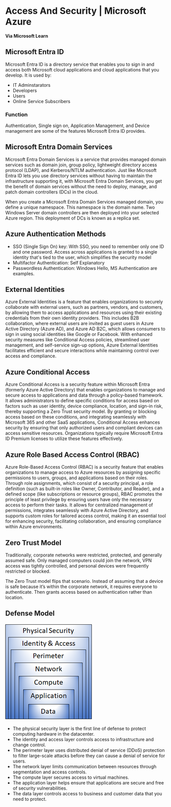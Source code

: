 # Access And Security | Microsoft Azure
<b> Via Microsoft Learn</b>
## Microsoft Entra ID
Microsoft Entra ID is a directory service that enables you to sign in and access both Microsoft cloud applications and cloud applications that you develop. It is used by:
- IT Adminstarators
- Developers
- Users
- Online Service Subscribers
### Function
Authentication, Single sign on, Application Management, and Device management are some of the features Microsoft Entra ID provides.
## Microsoft Entra Domain Services
Microsoft Entra Domain Services is a service that provides managed domain services such as domain join, group policy, lightweight directory access protocol (LDAP), and Kerberos/NTLM authentication. Just like Microsoft Entra ID lets you use directory services without having to maintain the infrastructure supporting it, with Microsoft Entra Domain Services, you get the benefit of domain services without the need to deploy, manage, and patch domain controllers (DCs) in the cloud. <p> When you create a Microsoft Entra Domain Services managed domain, you define a unique namespace. This namespace is the domain name. Two Windows Server domain controllers are then deployed into your selected Azure region. This deployment of DCs is known as a replica set.

## Azure Authentication Methods
- SSO (Single Sign On) key: With SSO, you need to remember only one ID and one password. Access across applications is granted to a single identity that's tied to the user, which simplifies the security model
- Multifactor Authentication: Self Explanatory
- Passwordless Authentication: Windows Hello, MS Authentication are examples.

## External Identities
Azure External Identities is a feature that enables organizations to securely collaborate with external users, such as partners, vendors, and customers, by allowing them to access applications and resources using their existing credentials from their own identity providers. This includes B2B collaboration, where external users are invited as guest users in Azure Active Directory (Azure AD), and Azure AD B2C, which allows consumers to sign in using social identities like Google or Facebook. With enhanced security measures like Conditional Access policies, streamlined user management, and self-service sign-up options, Azure External Identities facilitates efficient and secure interactions while maintaining control over access and compliance.
## Azure Conditional Access
Azure Conditional Access is a security feature within Microsoft Entra (formerly Azure Active Directory) that enables organizations to manage and secure access to applications and data through a policy-based framework. It allows administrators to define specific conditions for access based on factors such as user identity, device compliance, location, and sign-in risk, thereby supporting a Zero Trust security model. By granting or blocking access based on these conditions, and integrating seamlessly with Microsoft 365 and other SaaS applications, Conditional Access enhances security by ensuring that only authorized users and compliant devices can access sensitive resources. Organizations typically require Microsoft Entra ID Premium licenses to utilize these features effectively.

## Azure Role Based Access Control (RBAC)
Azure Role-Based Access Control (RBAC) is a security feature that enables organizations to manage access to Azure resources by assigning specific permissions to users, groups, and applications based on their roles. Through role assignments, which consist of a security principal, a role definition (such as built-in roles like Owner, Contributor, and Reader), and a defined scope (like subscriptions or resource groups), RBAC promotes the principle of least privilege by ensuring users have only the necessary access to perform their tasks. It allows for centralized management of permissions, integrates seamlessly with Azure Active Directory, and supports custom roles for tailored access control, making it an essential tool for enhancing security, facilitating collaboration, and ensuring compliance within Azure environments.

## Zero Trust Model
Traditionally, corporate networks were restricted, protected, and generally assumed safe. Only managed computers could join the network, VPN access was tightly controlled, and personal devices were frequently restricted or blocked.

The Zero Trust model flips that scenario. Instead of assuming that a device is safe because it’s within the corporate network, it requires everyone to authenticate. Then grants access based on authentication rather than location.

## Defense Model
![Defense Model](image.png) 

- The physical security layer is the first line of defense to protect computing hardware in the datacenter.
- The identity and access layer controls access to infrastructure and change control.
- The perimeter layer uses distributed denial of service (DDoS) protection to filter large-scale attacks before they can cause a denial of service for users.
- The network layer limits communication between resources through segmentation and access controls.
- The compute layer secures access to virtual machines.
- The application layer helps ensure that applications are secure and free of security vulnerabilities.
- The data layer controls access to business and customer data that you need to protect.
